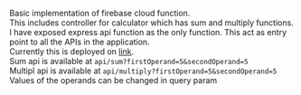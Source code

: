 Basic implementation of firebase cloud function.  
This includes controller for calculator which has sum and multiply functions.  
I have exposed express api function as the only function. This act as entry point to all the APIs in the application.   
Currently this is deployed on [link](https://us-central1-fir-cloud-functions-220c9.cloudfunctions.net/api).  
Sum api is available at `api/sum?firstOperand=5&secondOperand=5`  
Multipl api is available at `api/multiply?firstOperand=5&secondOperand=5`  
Values of the operands can be changed in query param  
